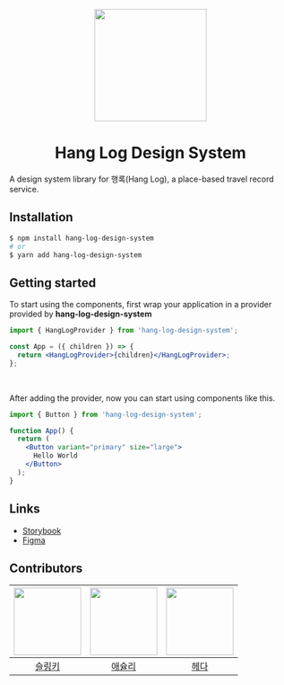 <p align="center">
  <a href="https://ant.design">
    <img width="200" src="https://github.com/hang-log-design-system/design-system/assets/51967731/f0dcb43d-2f7b-4d29-b314-69f24b15184f">
  </a>
</p>

<h1 align="center">Hang Log Design System</h1>

A design system library for 행록(Hang Log), a place-based travel record service.

## Installation

```sh
$ npm install hang-log-design-system
# or
$ yarn add hang-log-design-system
```

## Getting started

To start using the components, first wrap your application in a provider provided by **hang-log-design-system**

```jsx
import { HangLogProvider } from 'hang-log-design-system';

const App = ({ children }) => {
  return <HangLogProvider>{children}</HangLogProvider>;
};
```

<br>

After adding the provider, now you can start using components like this.

```jsx
import { Button } from 'hang-log-design-system';

function App() {
  return (
    <Button variant="primary" size="large">
      Hello World
    </Button>
  );
}
```

## Links

- [Storybook](https://64ae1170f3ddc89ef85a4950-amcjjlflkt.chromatic.com)
- [Figma](https://www.figma.com/file/rJUqeL7LUnJjCPQNmQ3BZc/design-system?type=design&node-id=1%3A2854&mode=design&t=nVD5D8xFhO9Dkg6g-1)

## Contributors

| <img src="https://avatars.githubusercontent.com/u/45068522?v=4" width="120" height="120"> | <img src ="https://avatars.githubusercontent.com/u/51967731?v=4" width="120" height="120"> | <img src ="https://avatars.githubusercontent.com/u/102305630?v=4" width="120" height="120"> |
| :---------------------------------------------------------------------------------------: | :----------------------------------------------------------------------------------------: | :-----------------------------------------------------------------------------------------: |
|                         [슬링키](https://github.com/dladncks1217)                         |                          [애슐리](https://github.com/ashleysyheo)                          |                             [헤다](https://github.com/Dahyeeee)                             |
